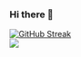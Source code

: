 ### Hi there 👋
[![GitHub Streak](https://streak-stats.demolab.com/?user=ThaeSuPaing02)](https://git.io/streak-stats)
<br>
![](https://komarev.com/ghpvc/?username=ThaeSuPaing02)
<!--
**PyronSu/PyronSu** is a ✨ _special_ ✨ repository because its `README.md` (this file) appears on your GitHub profile.

Here are some ideas to get you started:

- 🔭 I’m currently working on ...
- 🌱 I’m currently learning ...
- 👯 I’m looking to collaborate on ...
- 🤔 I’m looking for help with ...
- 💬 Ask me about ...
- 📫 How to reach me: ...
- 😄 Pronouns: ...
- ⚡ Fun fact: ...
-->
